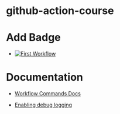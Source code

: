 # github-action-course

# Add Badge

- [![First Workflow](https://github.com/playpen-courses/github-action-course/actions/workflows/first-workflow.yml/badge.svg)](https://github.com/playpen-courses/github-action-course/actions/workflows/first-workflow.yml)

# Documentation
- [Workflow Commands Docs](https://docs.github.com/en/actions/writing-workflows/choosing-what-your-workflow-does/workflow-commands-for-github-actions)

- [Enabling debug logging](https://docs.github.com/en/actions/monitoring-and-troubleshooting-workflows/troubleshooting-workflows/enabling-debug-logging)